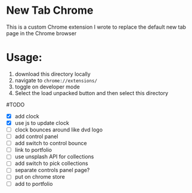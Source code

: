# New Tab Chrome

This is a custom Chrome extension I wrote to replace the default new tab page in the Chrome browser

# Usage:
1. download this directory locally
2. navigate to `chrome://extensions/` 
3. toggle on developer mode
4. Select the load unpacked button and then select this directory 

#TODO
- [x] add clock
- [x] use js to update clock
- [ ] clock bounces around like dvd logo
- [ ] add control panel
- [ ] add switch to control bounce
- [ ] link to portfolio
- [ ] use unsplash API for collections
- [ ] add switch to pick collections
- [ ] separate controls panel page?
- [ ] put on chrome store
- [ ] add to portfolio